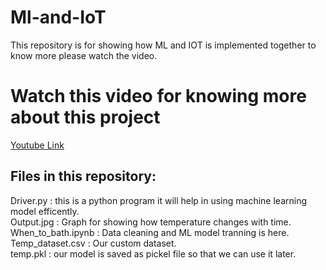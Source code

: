 # Ml-and-IoT
This repository is for showing how ML and IOT is implemented together to know more please watch the video.


# Watch this video for knowing more about this project 
<a href='https://youtu.be/eE281csQILc'> Youtube Link</a>

## Files in this repository:

Driver.py : this is a python program it will help in using machine learning model efficently.
<br>
Output.jpg : Graph for showing how temperature changes with time.
<br>
When_to_bath.ipynb : Data cleaning and ML model tranning is here.
<br>
Temp_dataset.csv : Our custom dataset.
<br>
temp.pkl : our model is saved as pickel file so that we can use it later.
